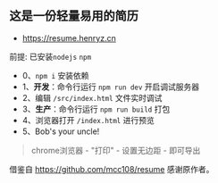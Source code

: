 ## 这是一份轻量易用的简历

* https://resume.henryz.cn

前提: 已安装`nodejs` `npm`

- 0、`npm i` 安装依赖
- 1、**开发**：命令行运行 `npm run dev` 开启调试服务器
- 2、编辑 `/src/index.html` 文件实时调试
- 3、**生产**：命令行运行 `npm run build` 打包
- 4、浏览器打开 `/index.html` 进行预览
- 5、Bob's your uncle!

> chrome浏览器 - "打印" - 设置无边距 - 即可导出

借鉴自 https://github.com/mcc108/resume 感谢原作者。
